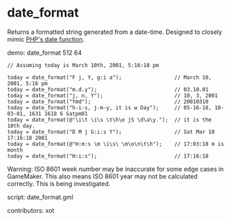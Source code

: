 date_format
===========

Returns a formatted string generated from a date-time.
Designed to closely mimic [PHP's date function].

demo: date_format 512 64

    // Assuming today is March 10th, 2001, 5:16:18 pm

    today = date_format("F j, Y, g:i a");                 // March 10, 2001, 5:16 pm
    today = date_format("m.d.y");                         // 03.10.01
    today = date_format("j, n, Y");                       // 10, 3, 2001
    today = date_format("Ymd");                           // 20010310
    today = date_format("h-i-s, j-m-y, it is w Day");     // 05-16-18, 10-03-01, 1631 1618 6 Satpm01
    today = date_format(@"\i\t \i\s \t\h\e jS \d\a\y.");  // it is the 10th day.
    today = date_format("D M j G:i:s Y");                 // Sat Mar 10 17:16:18 2001
    today = date_format(@"H:m:s \m \i\s\ \m\o\n\t\h");    // 17:03:18 m is month
    today = date_format("H:i:s");                         // 17:16:18

Warning: ISO 8601 week number may be inaccurate for some edge cases in
GameMaker. This also means ISO 8601 year may not be calculated correctly.
This is being investigated.

script: date_format.gml

contributors: xot

[PHP's date function]: http://us2.php.net/manual/en/function.date.php